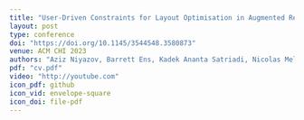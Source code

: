```yaml
---
title: "User-Driven Constraints for Layout Optimisation in Augmented Reality"
layout: post
type: conference
doi: "https://doi.org/10.1145/3544548.3580873"
venue: ACM CHI 2023
authors: "Aziz Niyazov, Barrett Ens, Kadek Ananta Satriadi, Nicolas Mellado, Loic Barthe, Tim Dwyer, Marcos Serrano"
pdf: "cv.pdf"
video: "http://youtube.com"
icon_pdf: github
icon_vid: envelope-square
icon_doi: file-pdf
---
```

